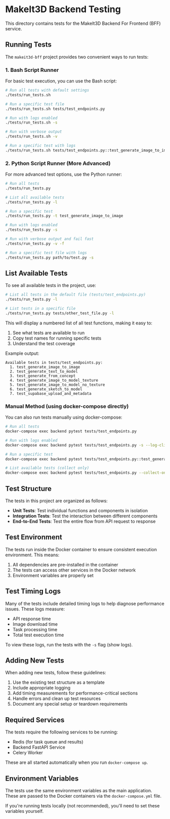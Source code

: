 # MakeIt3D Backend Testing

This directory contains tests for the MakeIt3D Backend For Frontend (BFF) service.

## Running Tests

The `makeit3d-bff` project provides two convenient ways to run tests:

### 1. Bash Script Runner

For basic test execution, you can use the Bash script:

```bash
# Run all tests with default settings
./tests/run_tests.sh

# Run a specific test file
./tests/run_tests.sh tests/test_endpoints.py

# Run with logs enabled
./tests/run_tests.sh -s

# Run with verbose output
./tests/run_tests.sh -v

# Run a specific test with logs
./tests/run_tests.sh tests/test_endpoints.py::test_generate_image_to_image -s
```

### 2. Python Script Runner (More Advanced)

For more advanced test options, use the Python runner:

```bash
# Run all tests
./tests/run_tests.py

# List all available tests
./tests/run_tests.py -l

# Run a specific test
./tests/run_tests.py -t test_generate_image_to_image

# Run with logs enabled
./tests/run_tests.py -s

# Run with verbose output and fail fast
./tests/run_tests.py -v -f

# Run a specific test file with logs
./tests/run_tests.py path/to/test.py -s
```

## List Available Tests

To see all available tests in the project, use:

```bash
# List all tests in the default file (tests/test_endpoints.py)
./tests/run_tests.py -l

# List tests in a specific file
./tests/run_tests.py tests/other_test_file.py -l
```

This will display a numbered list of all test functions, making it easy to:
1. See what tests are available to run
2. Copy test names for running specific tests
3. Understand the test coverage

Example output:
```
Available tests in tests/test_endpoints.py:
  1. test_generate_image_to_image
  2. test_generate_text_to_model
  3. test_generate_from_concept
  4. test_generate_image_to_model_texture
  5. test_generate_image_to_model_no_texture
  6. test_generate_sketch_to_model
  7. test_supabase_upload_and_metadata
```

### Manual Method (using docker-compose directly)

You can also run tests manually using docker-compose:

```bash
# Run all tests
docker-compose exec backend pytest tests/test_endpoints.py

# Run with logs enabled
docker-compose exec backend pytest tests/test_endpoints.py -s --log-cli-level=INFO

# Run a specific test
docker-compose exec backend pytest tests/test_endpoints.py::test_generate_image_to_image

# List available tests (collect only)
docker-compose exec backend pytest tests/test_endpoints.py --collect-only
```

## Test Structure

The tests in this project are organized as follows:

- **Unit Tests**: Test individual functions and components in isolation
- **Integration Tests**: Test the interaction between different components
- **End-to-End Tests**: Test the entire flow from API request to response

## Test Environment

The tests run inside the Docker container to ensure consistent execution environment. This means:

1. All dependencies are pre-installed in the container
2. The tests can access other services in the Docker network
3. Environment variables are properly set

## Test Timing Logs

Many of the tests include detailed timing logs to help diagnose performance issues. These logs measure:

- API response time
- Image download time
- Task processing time
- Total test execution time

To view these logs, run the tests with the `-s` flag (show logs).

## Adding New Tests

When adding new tests, follow these guidelines:

1. Use the existing test structure as a template
2. Include appropriate logging
3. Add timing measurements for performance-critical sections
4. Handle errors and clean up test resources
5. Document any special setup or teardown requirements

## Required Services

The tests require the following services to be running:

- Redis (for task queue and results)
- Backend FastAPI Service
- Celery Worker

These are all started automatically when you run `docker-compose up`.

## Environment Variables

The tests use the same environment variables as the main application. These are passed to the Docker containers via the `docker-compose.yml` file.

If you're running tests locally (not recommended), you'll need to set these variables yourself. 